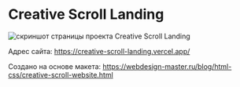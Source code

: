 # Creative Scroll Landing

<image src="/img/scroll.jpg" alt="скриншот страницы проекта Creative Scroll Landing">

Адрес сайта: 
https://creative-scroll-landing.vercel.app/

Создано на основе макета: https://webdesign-master.ru/blog/html-css/creative-scroll-website.html
